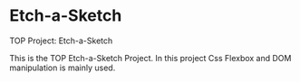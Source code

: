 # Etch-a-Sketch
 TOP Project: Etch-a-Sketch

This is the TOP Etch-a-Sketch Project. In this project Css Flexbox and DOM manipulation is mainly used.
